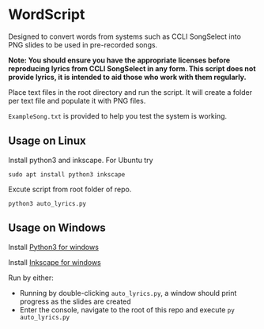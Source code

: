 # WordScript

Designed to convert words from systems such as CCLI SongSelect into PNG slides to be used in pre-recorded songs.

**Note: You should ensure you have the appropriate licenses before reproducing lyrics from CCLI SongSelect in any form.  This script does not provide lyrics, it is intended to aid those who work with them regularly.**

Place text files in the root directory and run the script.  It will create a folder per text file and populate it with PNG files.

`ExampleSong.txt` is provided to help you test the system is working.

## Usage on Linux

Install python3 and inkscape.  For Ubuntu try

    sudo apt install python3 inkscape

Excute script from root folder of repo.

    python3 auto_lyrics.py

## Usage on Windows

Install [Python3 for windows](https://www.python.org/downloads/release/python-385/)

Install [Inkscape for windows](https://inkscape.org/release/inkscape-1.0/)

Run by either:
* Running by double-clicking `auto_lyrics.py`, a window should print progress as the slides are created
* Enter the console, navigate to the root of this repo and execute `py auto_lyrics.py`

